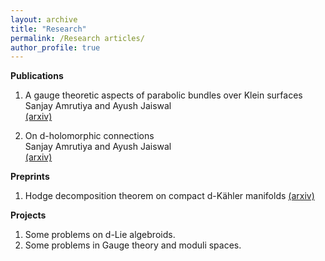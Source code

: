 ```yaml
---
layout: archive
title: "Research"
permalink: /Research articles/
author_profile: true
---
```




**Publications**  
1. A gauge theoretic aspects of parabolic bundles over Klein surfaces  
Sanjay Amrutiya and Ayush Jaiswal  
[(arxiv)](https://arxiv.org/abs/2202.06210)

2. On d-holomorphic connections  
Sanjay Amrutiya and Ayush Jaiswal  
[(arxiv)](https://arxiv.org/abs/2208.04354) 
 
 **Preprints**
 1. Hodge decomposition theorem on compact d-Kähler manifolds
 [(arxiv)](https://arxiv.org/abs/2406.09312)

  **Projects**
  1. Some problems on d-Lie algebroids.
  2. Some problems in Gauge theory and moduli spaces.
